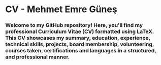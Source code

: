 # CV - Mehmet Emre Güneş
### Welcome to my GitHub repository! Here, you'll find my professional Curriculum Vitae (CV) formatted using LaTeX. This CV showcases my summary, education, experience, technical skills, projects, board membership, volunteering, courses taken, certifications and languages in a structured, and professional manner. 